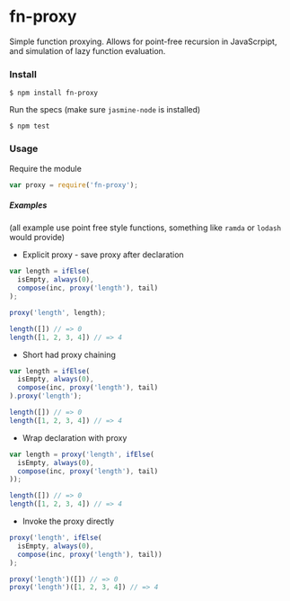 # fn-proxy

Simple function proxying. Allows for point-free recursion in JavaScrpipt, and simulation of lazy function evaluation.

### Install

```
$ npm install fn-proxy
```

Run the specs (make sure `jasmine-node` is installed)

```
$ npm test
```

### Usage

Require the module

```js
var proxy = require('fn-proxy');
```

##### Examples

(all example use point free style functions, something like `ramda` or `lodash` would provide)

* Explicit proxy - save proxy after declaration

```js
var length = ifElse(
  isEmpty, always(0),
  compose(inc, proxy('length'), tail)
);

proxy('length', length);

length([]) // => 0
length([1, 2, 3, 4]) // => 4
```

* Short had proxy chaining

```js
var length = ifElse(
  isEmpty, always(0),
  compose(inc, proxy('length'), tail)
).proxy('length');

length([]) // => 0
length([1, 2, 3, 4]) // => 4
```

* Wrap declaration with proxy

```js
var length = proxy('length', ifElse(
  isEmpty, always(0),
  compose(inc, proxy('length'), tail)
));

length([]) // => 0
length([1, 2, 3, 4]) // => 4
```
* Invoke the proxy directly

```js
proxy('length', ifElse(
  isEmpty, always(0),
  compose(inc, proxy('length'), tail))
);

proxy('length')([]) // => 0
proxy('length')([1, 2, 3, 4]) // => 4
```
